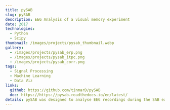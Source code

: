 ```yaml
---
title: pySAB
slug: pySAB
description: EEG Analysis of a visual memory experiment
date: 2017
technologies:
  - Python
  - Scipy
thumbnail: /images/projects/pysab_thumbnail.webp
gallery:
  - /images/projects/pysab_erp.png
  - /images/projects/pysab_itpc.png
  - /images/projects/pysab_corr.png
tags:
  - Signal Processing
  - Machine Learning
  - Data Viz
links:
  github: https://github.com/tinmarD/pySAB
  doc: https://https://pysab.readthedocs.io/en/latest/
details: pySAB was designed to analyse EEG recordings during the SAB experiment, which aims at ...
---
```

